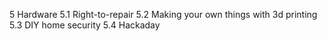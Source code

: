 5	Hardware
5.1	Right-to-repair
5.2	Making your own things with 3d printing
5.3	DIY home security
5.4	Hackaday
